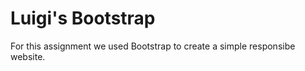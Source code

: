 Luigi's Bootstrap
====================

For this assignment we used Bootstrap to create a simple responsibe website.
